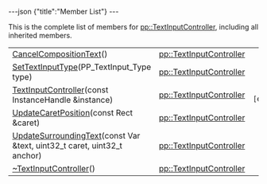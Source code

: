 ---json {"title":"Member List"} ---

This is the complete list of members for <a href="/docs/native-client/pepper_stable/cpp/classpp_1_1_text_input_controller/" class="el">pp::TextInputController</a>, including all inherited members.

<table><tbody><tr class="odd"><td><a href="/docs/native-client/pepper_stable/cpp/classpp_1_1_text_input_controller#a19329ad0e0ca3e7a7d31cf51462643cb" class="el">CancelCompositionText</a>()</td><td><a href="/docs/native-client/pepper_stable/cpp/classpp_1_1_text_input_controller/" class="el">pp::TextInputController</a></td><td></td></tr><tr class="even"><td><a href="/docs/native-client/pepper_stable/cpp/classpp_1_1_text_input_controller#acef9638552ba5254401ea3330140e67f" class="el">SetTextInputType</a>(PP_TextInput_Type type)</td><td><a href="/docs/native-client/pepper_stable/cpp/classpp_1_1_text_input_controller/" class="el">pp::TextInputController</a></td><td></td></tr><tr class="odd"><td><a href="/docs/native-client/pepper_stable/cpp/classpp_1_1_text_input_controller#a6fe3648b0322ad724f0d103b61cbaee9" class="el">TextInputController</a>(const InstanceHandle &amp;instance)</td><td><a href="/docs/native-client/pepper_stable/cpp/classpp_1_1_text_input_controller/" class="el">pp::TextInputController</a></td><td><code> [explicit]</code></td></tr><tr class="even"><td><a href="/docs/native-client/pepper_stable/cpp/classpp_1_1_text_input_controller#a884a00a9d265d812424874542c2ee34c" class="el">UpdateCaretPosition</a>(const Rect &amp;caret)</td><td><a href="/docs/native-client/pepper_stable/cpp/classpp_1_1_text_input_controller/" class="el">pp::TextInputController</a></td><td></td></tr><tr class="odd"><td><a href="/docs/native-client/pepper_stable/cpp/classpp_1_1_text_input_controller#a59fc139f69ed425f632c16313e69ceca" class="el">UpdateSurroundingText</a>(const Var &amp;text, uint32_t caret, uint32_t anchor)</td><td><a href="/docs/native-client/pepper_stable/cpp/classpp_1_1_text_input_controller/" class="el">pp::TextInputController</a></td><td></td></tr><tr class="even"><td><a href="/docs/native-client/pepper_stable/cpp/classpp_1_1_text_input_controller#a19e3cd5588f61113d4037cbf15069a96" class="el">~TextInputController</a>()</td><td><a href="/docs/native-client/pepper_stable/cpp/classpp_1_1_text_input_controller/" class="el">pp::TextInputController</a></td><td></td></tr></tbody></table>

